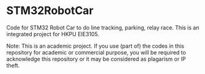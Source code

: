 # STM32RobotCar
Code for STM32 Robot Car to do line tracking, parking, relay race. This is an integrated project for HKPU EIE3105.

Note: This is an academic project. If you use (part of) the codes in this repository for academic or commercial purpose, you will be required to acknowledge this repository or it may be considered as plagarism or IP theft.
